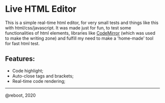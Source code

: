 # Live HTML Editor


This is a simple real-time html editor, for very small tests and things like this with html/css/javascript. It was made just for fun, to test some functionalities of html elements, libraries like [CodeMirror](https://codemirror.net/) (which was used to make the writing zone) and fulfill my need to make a 'home-made' tool for fast html test.

## Features:

- Code highlight;
- Auto-close tags and brackets;
- Real-time code rendering;


---

@reboot, 2020
